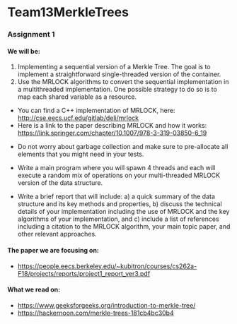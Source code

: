 # Team13MerkleTrees

### Assignment 1

#### We will be: 

1. Implementing a sequential version of a Merkle Tree. The goal is to implement a straightforward single-threaded version of the container.
2. Use the MRLOCK algorithms to convert the sequential implementation in a multithreaded implementation. One possible strategy to do so is to map each shared variable as a resource. 

- You can find a C++ implementation of MRLOCK, here:
http://cse.eecs.ucf.edu/gitlab/deli/mrlock
- Here is a link to the paper describing MRLOCK and how it works:
https://link.springer.com/chapter/10.1007/978-3-319-03850-6_19

* Do not worry about garbage collection and make sure to pre-allocate all elements that you
might need in your tests.

* Write a main program where you will spawn 4 threads and each will execute a random
mix of operations on your multi-threaded MRLOCK version of the data structure.
* Write a brief report that will include: 
a) a quick summary of the data structure and its
key methods and properties, b) discuss the technical details of your implementation
including the use of MRLOCK and the key algorithms of your implementation, and c)
include a list of references including a citation to the MRLOCK algorithm, your main topic
paper, and other relevant approaches. 

#### The paper we are focusing on: 
* https://people.eecs.berkeley.edu/~kubitron/courses/cs262a-F18/projects/reports/project1_report_ver3.pdf

#### What we read on: 
* https://www.geeksforgeeks.org/introduction-to-merkle-tree/
* https://hackernoon.com/merkle-trees-181cb4bc30b4
